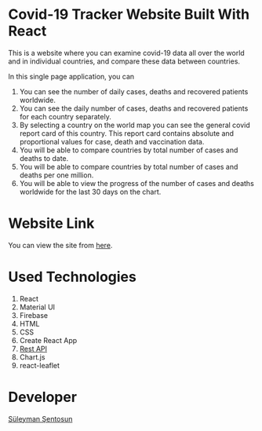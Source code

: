 # Covid-19 Tracker Website Built With React

This is a website where you can examine covid-19 data all over the world and in individual countries, and compare these data between countries.

In this single page application, you can

1. You can see the number of daily cases, deaths and recovered patients worldwide.
2. You can see the daily number of cases, deaths and recovered patients for each country separately.
3. By selecting a country on the world map you can see the general covid report card of this country. This report card contains absolute and proportional values for case, death and vaccination data.
4. You will be able to compare countries by total number of cases and deaths to date.
5. You will be able to compare countries by total number of cases and deaths per one million.
6. You will be able to view the progress of the number of cases and deaths worldwide for the last 30 days on the chart.

# Website Link

You can view the site from [here](https://covid-19-tracker-79e57.web.app/).

# Used Technologies

1. React
2. Material UI
3. Firebase
4. HTML
5. CSS
6. Create React App
7. [Rest API](https://disease.sh)
8. Chart.js
9. react-leaflet

# Developer

[Süleyman Şentosun](https://www.linkedin.com/in/s%C3%BCleyman-%C5%9Fentosun-2065b6186/)